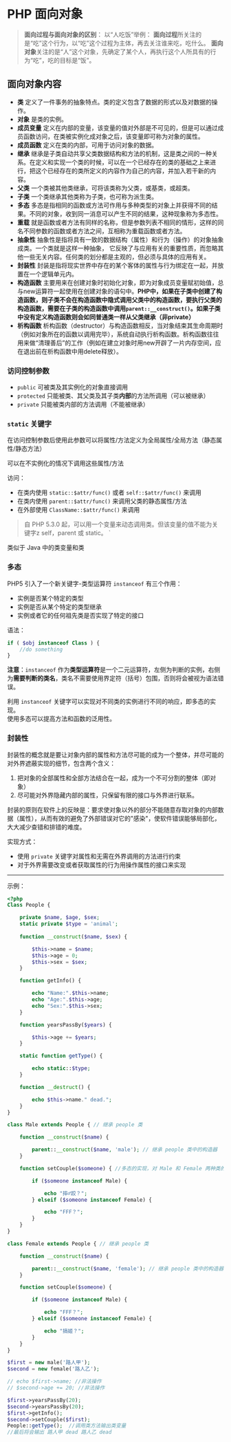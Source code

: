 # PHP 面向对象

> **面向过程与面向对象的区别**：
以“人吃饭”举例：
**面向过程**所关注的是“吃”这个行为，以“吃”这个过程为主体，再去关注谁来吃，吃什么。
**面向对象**关注的是“人”这个对象，先确定了某个人，再执行这个人所具有的行为“吃”，吃的目标是“饭”。

## 面向对象内容

- **类** 定义了一件事务的抽象特点。类的定义包含了数据的形式以及对数据的操作。
- **对象** 是类的实例。
- **成员变量** 定义在内部的变量，该变量的值对外部是不可见的，但是可以通过成员函数访问，在类被实例化成对象之后，该变量即可称为对象的属性。
- **成员函数** 定义在类的内部，可用于访问对象的数据。
- **继承** 继承是子类自动共享父类数据结构和方法的机制，这是类之间的一种关系。在定义和实现一个类的时候，可以在一个已经存在的类的基础之上来进行，把这个已经存在的类所定义的内容作为自己的内容，并加入若干新的内容。
- **父类** 一个类被其他类继承，可将该类称为父类，或基类，或超类。
- **子类** 一个类继承其他类称为子类，也可称为派生类。
- **多态** 多态是指相同的函数或方法可作用与多种类型的对象上并获得不同的结果。不同的对象，收到同一消息可以产生不同的结果，这种现象称为多态性。
- **重载** 就是函数或者方法有同样的名称，但是参数列表不相同的情形，这样的同名不同参数的函数或者方法之间，互相称为重载函数或者方法。
- **抽象性** 抽象性是指将具有一致的数据结构（属性）和行为（操作）的对象抽象成类。一个类就是这样一种抽象， 它反映了与应用有关的重要性质，而忽略其他一些无关内容。任何类的划分都是主观的，但必须与具体的应用有关。
- **封装性** 封装是指将现实世界中存在的某个客体的属性与行为绑定在一起，并放置在一个逻辑单元内。
- **构造函数** 主要用来在创建对象时初始化对象，即为对象成员变量赋初始值，总与new运算符一起使用在创建对象的语句中。**PHP中，如果在子类中创建了构造函数，则子类不会在构造函数中隐式调用父类中的构造函数，要执行父类的构造函数，需要在子类的构造函数中调用`parent::__construct()`。如果子类中没有定义构造函数则会如同普通类一样从父类继承（非private）**
- **析构函数** 析构函数（destructor）与构造函数相反，当对象结束其生命周期时（例如对象所在的函数以调用完毕），系统自动执行析构函数。析构函数往往用来做“清理善后”的工作（例如在建立对象时用new开辟了一片内存空间，应在退出前在析构函数中用delete释放）。

### 访问控制参数

- `public` 可被类及其实例化的对象直接调用  
- `protected` 只能被类、其父类及其子类**内部**的方法所调用（可以被继承）
- `private` 只能被类内部的方法调用（不能被继承）

### `static` 关键字

在访问控制参数后使用此参数可以将属性/方法定义为全局属性/全局方法（静态属性/静态方法）

可以在不实例化的情况下调用这些属性/方法

访问：

- 在类内使用 `static::$attr/func()` 或者 `self::$attr/func()` 来调用
- 在类内使用 `parent::$attr/func()` 来调用父类的静态属性/方法
- 在外部使用 `ClassName::$attr/func()` 来调用

> 自 PHP 5.3.0 起，可以用一个变量来动态调用类。但该变量的值不能为关键字z self，parent 或 static。 
`

类似于 Java 中的类变量和类

### 多态

PHP5 引入了一个新关键字-类型运算符 `instanceof` 有三个作用：

- 实例是否某个特定的类型
- 实例是否从某个特定的类型继承
- 实例或者它的任何祖先类是否实现了特定的接口

语法：

```php
if ( $obj instanceof Class ) {
    //do something
}
```

**注意**：`instanceof` 作为**类型运算符**是一个二元运算符，左侧为判断的实例，右侧为**需要判断的类名**，类名不需要使用界定符（括号）包围，否则将会被视为语法错误。

利用 `instanceof` 关键字可以实现对不同类的实例进行不同的响应，即多态的实现。  
使用多态可以提高方法和函数的泛用性。

### 封装性

封装性的概念就是要让对象内部的属性和方法尽可能的成为一个整体，并尽可能的对外界遮蔽实现的细节，包含两个含义：

1. 把对象的全部属性和全部方法结合在一起，成为一个不可分割的整体（即对象）
2. 尽可能对外界隐藏内部的属性，只保留有限的接口与外界进行联系。

封装的原则在软件上的反映是：要求使对象以外的部分不能随意存取对象的内部数据（属性），从而有效的避免了外部错误对它的"感染"，使软件错误能够局部化，大大减少查错和排错的难度。

实现方式：

- 使用 `private` 关键字对属性和无需在外界调用的方法进行约束
- 对于外界需要改变或者获取属性的行为用操作属性的接口来实现

---

示例：

```php
<?php
Class People {

    private $name, $age, $sex;
    static private $type = 'animal';
    
    function __construct($name, $sex) {

        $this->name = $name;
        $this->age = 0;
        $this->sex = $sex;
    }

    function getInfo() {

        echo "Name:".$this->name;
        echo "Age:".$this->age;
        echo "Sex:".$this->sex;
    }

    function yearsPassBy($years) {

        $this->age += $years;
    }

    static function getType() {

        echo static::$type;
    }

    function __destruct() {

        echo $this->name." dead.";
    }
}

class Male extends People { // 继承 people 类

    function __construct($name) {

        parent::__construct($name, 'male'); // 继承 people 类中的构造器
    }

    function setCouple($someone) { //多态的实现，对 Male 和 Female 两种类的实例做出不同处理。

        if ($someone instanceof Male) {

            echo "摔♂跤？";
        } elseif ($someone instanceof Female) {

            echo "FFF？";
        }
    }
}

class Female extends People { // 继承 people 类

    function __construct($name) {

        parent::__construct($name, 'female'); // 继承 people 类中的构造器
    }

    function setCouple($someone) {

        if ($someone instanceof Male) {

            echo "FFF？";
        } elseif ($someone instanceof Female) {

            echo "搞姬？";
        }
    }
}

$first = new male('路人甲');
$second = new female('路人乙');

// echo $first->name; //非法操作
// $second->age += 20; //非法操作

$first->yearsPassBy(20);
$second->yearsPassBy(20);
$first->getInfo();
$second->setCouple($first);
People::getType();  //调用类方法输出类变量
//最后将会输出 路人甲 dead 路人乙 dead
```

